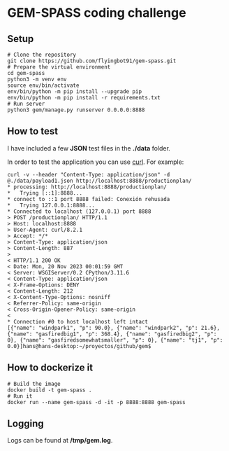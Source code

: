 # GEM-SPASS coding challenge

## Setup
```
# Clone the repository
git clone https://github.com/flyingbot91/gem-spass.git
# Prepare the virtual environment
cd gem-spass
python3 -m venv env
source env/bin/activate
env/bin/python -m pip install --upgrade pip
env/bin/python -m pip install -r requirements.txt
# Run server
python3 gem/manage.py runserver 0.0.0.0:8888
```

## How to test

I have included a few **JSON** test files in the **./data** folder.

In order to test the application you can use [curl](https://curl.se/docs/manpage.html). For example:

```
curl -v --header "Content-Type: application/json" -d @./data/payload1.json http://localhost:8888/productionplan/
* processing: http://localhost:8888/productionplan/
*   Trying [::1]:8888...
* connect to ::1 port 8888 failed: Conexión rehusada
*   Trying 127.0.0.1:8888...
* Connected to localhost (127.0.0.1) port 8888
> POST /productionplan/ HTTP/1.1
> Host: localhost:8888
> User-Agent: curl/8.2.1
> Accept: */*
> Content-Type: application/json
> Content-Length: 887
> 
< HTTP/1.1 200 OK
< Date: Mon, 20 Nov 2023 00:01:59 GMT
< Server: WSGIServer/0.2 CPython/3.11.6
< Content-Type: application/json
< X-Frame-Options: DENY
< Content-Length: 212
< X-Content-Type-Options: nosniff
< Referrer-Policy: same-origin
< Cross-Origin-Opener-Policy: same-origin
< 
* Connection #0 to host localhost left intact
[{"name": "windpark1", "p": 90.0}, {"name": "windpark2", "p": 21.6}, {"name": "gasfiredbig1", "p": 368.4}, {"name": "gasfiredbig2", "p": 0}, {"name": "gasfiredsomewhatsmaller", "p": 0}, {"name": "tj1", "p": 0.0}]hans@hans-desktop:~/proyectos/github/gem$ 
```

## How to dockerize it

```
# Build the image
docker build -t gem-spass .
# Run it
docker run --name gem-spass -d -it -p 8888:8888 gem-spass
```

## Logging

Logs can be found at **/tmp/gem.log**.
